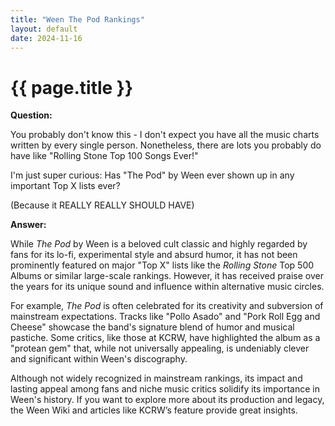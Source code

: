 ```yaml
---
title: "Ween The Pod Rankings"
layout: default
date: 2024-11-16
---
```


# {{ page.title }}

**Question:** 

You probably don't know this - I don't expect you have all the music charts written by every single person. Nonetheless, there are lots you probably do have like "Rolling Stone Top  100 Songs Ever!"

I'm just super curious: Has "The Pod" by Ween ever shown up in any important Top X lists ever?

(Because it REALLY REALLY SHOULD HAVE)

**Answer:**

While *The Pod* by Ween is a beloved cult classic and highly regarded by fans for its lo-fi, experimental style and absurd humor, it has not been prominently featured on major "Top X" lists like the *Rolling Stone* Top 500 Albums or similar large-scale rankings. However, it has received praise over the years for its unique sound and influence within alternative music circles.

For example, *The Pod* is often celebrated for its creativity and subversion of mainstream expectations. Tracks like "Pollo Asado" and "Pork Roll Egg and Cheese" showcase the band's signature blend of humor and musical pastiche. Some critics, like those at KCRW, have highlighted the album as a "protean gem" that, while not universally appealing, is undeniably clever and significant within Ween's discography.

Although not widely recognized in mainstream rankings, its impact and lasting appeal among fans and niche music critics solidify its importance in Ween's history. If you want to explore more about its production and legacy, the Ween Wiki and articles like KCRW’s feature provide great insights.
